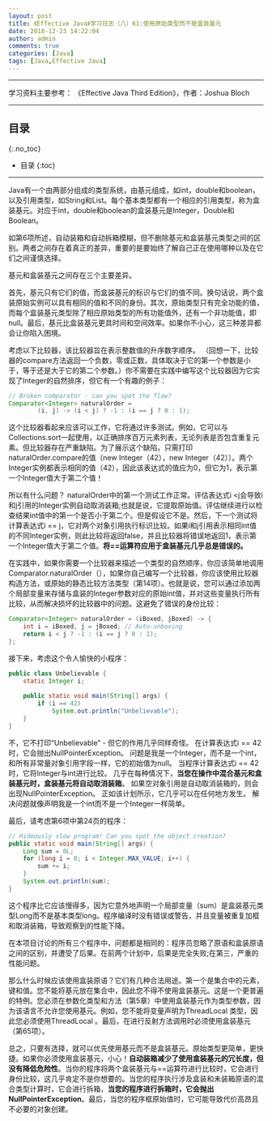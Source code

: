 ```yaml
---
layout: post
title: 《Effective Java》学习日志（八）61:使用原始类型而不是盒装基元
date: 2018-12-23 14:22:04
author: admin
comments: true
categories: [Java]
tags: [Java,Effective Java]
---
```




<!-- more -->

------

学习资料主要参考： 《Effective Java Third Edition》，作者：Joshua Bloch

------

## 目录
{:.no_toc}

* 目录
{:toc}
------

Java有一个由两部分组成的类型系统，由基元组成，如int，double和boolean，以及引用类型，如String和List。每个基本类型都有一个相应的引用类型，称为盒装基元。对应于int，double和boolean的盒装基元是Integer，Double和Boolean。

如第6项所述，自动装箱和自动拆箱模糊，但不删除基元和盒装基元类型之间的区别。两者之间存在着真正的差异，重要的是要始终了解自己正在使用哪种以及在它们之间谨慎选择。

基元和盒装基元之间存在三个主要差异。

首先，基元只有它们的值，而盒装基元的标识与它们的值不同。换句话说，两个盒装原始实例可以具有相同的值和不同的身份。其次，原始类型只有完全功能的值，而每个盒装基元类型除了相应原始类型的所有功能值外，还有一个非功能值，即null。最后，基元比盒装基元更具时间和空间效率。如果你不小心，这三种差异都会让你陷入困境。

考虑以下比较器，该比较器旨在表示整数值的升序数字顺序。 （回想一下，比较器的compare方法返回一个负数，零或正数，具体取决于它的第一个参数是小于，等于还是大于它的第二个参数。）你不需要在实践中编写这个比较器因为它实现了Integer的自然排序，但它有一个有趣的例子：

```java
// Broken comparator - can you spot the flaw?
Comparator<Integer> naturalOrder =
		(i, j) -> (i < j) ? -1 : (i == j ? 0 : 1);
```

这个比较器看起来应该可以工作，它将通过许多测试。例如，它可以与Collections.sort一起使用，以正确排序百万元素列表，无论列表是否包含重复元素。但比较器存在严重缺陷。为了展示这个缺陷，只需打印naturalOrder.compare的值（new Integer（42），new Integer（42））。两个Integer实例都表示相同的值（42），因此该表达式的值应为0，但它为1，表示第一个Integer值大于第二个值！

所以有什么问题？ naturalOrder中的第一个测试工作正常。评估表达式i <j会导致i和j引用的Integer实例自动取消装箱;也就是说，它提取原始值。评估继续进行以检查结果int值中的第一个是否小于第二个。但是假设它不是。然后，下一个测试将计算表达式i == j，它对两个对象引用执行标识比较。如果i和j引用表示相同int值的不同Integer实例，则此比较将返回false，并且比较器将错误地返回1，表示第一个Integer值大于第二个值。**将==运算符应用于盒装基元几乎总是错误的。**

在实践中，如果你需要一个比较器来描述一个类型的自然顺序，你应该简单地调用Comparator.naturalOrder（），如果你自己编写一个比较器，你应该使用比较器构造方法，或原始的静态比较方法类型（第14项）。也就是说，您可以通过添加两个局部变量来存储与盒装的Integer参数对应的原始int值，并对这些变量执行所有比较，从而解决损坏的比较器中的问题。这避免了错误的身份比较：

```java
Comparator<Integer> naturalOrder = (iBoxed, jBoxed) -> {
    int i = iBoxed, j = jBoxed; // Auto-unboxing
    return i < j ? -1 : (i == j ? 0 : 1);
};
```

接下来，考虑这个令人愉快的小程序：

```java
public class Unbelievable {
    static Integer i;
    
    public static void main(String[] args) {
        if (i == 42)
            System.out.println("Unbelievable");
    }
}
```

不，它不打印“Unbelievable” - 但它的作用几乎同样奇怪。 在计算表达式i == 42时，它会抛出NullPointerException。 问题是我是一个Integer，而不是一个int，和所有非常量对象引用字段一样，它的初始值为null。 当程序计算表达式i == 42时，它将Integer与int进行比较。 几乎在每种情况下，**当您在操作中混合基元和盒装基元时，盒装基元将自动取消装箱**。 如果空对象引用是自动取消装箱的，则会出现NullPointerException。 正如该计划所示，它几乎可以在任何地方发生。 解决问题就像声明我是一个int而不是一个Integer一样简单。

最后，请考虑第6项中第24页的程序：

```java
// Hideously slow program! Can you spot the object creation?
public static void main(String[] args) {
    Long sum = 0L;
    for (long i = 0; i < Integer.MAX_VALUE; i++) {
    	sum += i;
    }
    System.out.println(sum);
}
```

这个程序比它应该慢得多，因为它意外地声明一个局部变量（sum）是盒装基元类型Long而不是基本类型long。程序编译时没有错误或警告，并且变量被重复加框和取消装箱，导致观察到的性能下降。

在本项目讨论的所有三个程序中，问题都是相同的：程序员忽略了原语和盒装原语之间的区别，并遭受了后果。在前两个计划中，后果是完全失败;在第三，严重的性能问题。

那么什么时候应该使用盒装原语？它们有几种合法用途。第一个是集合中的元素，键和值。您不能将基元放在集合中，因此您不得不使用盒装基元。这是一个更普遍的特例。您必须在参数化类型和方法（第5章）中使用盒装基元作为类型参数，因为该语言不允许您使用基元。例如，您不能将变量声明为ThreadLocal <int>类型，因此您必须使用ThreadLocal <Integer>。最后，在进行反射方法调用时必须使用盒装基元（第65项）。

总之，只要有选择，就可以优先使用基元而不是盒装基元。原始类型更简单，更快捷。如果你必须使用盒装基元，小心！**自动装箱减少了使用盒装基元的冗长度，但没有降低危险性**。当你的程序将两个盒装基元与==运算符进行比较时，它会进行身份比较，这几乎肯定不是你想要的。当您的程序执行涉及盒装和未装箱原语的混合类型计算时，它会进行拆箱，**当您的程序进行拆箱时，它会抛出NullPointerException**。最后，当您的程序框原始值时，它可能导致代价高昂且不必要的对象创建。